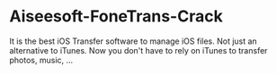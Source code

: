 # Aiseesoft-FoneTrans-Crack
It is the best iOS Transfer software to manage iOS files. Not just an alternative to iTunes. Now you don't have to rely on iTunes to transfer photos, music, ...
